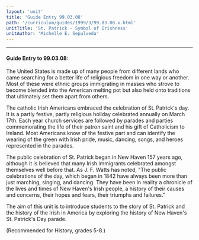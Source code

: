 ```yaml
---
layout: 'unit'
title: 'Guide Entry 99.03.08'
path: '/curriculum/guides/1999/3/99.03.08.x.html'
unitTitle: 'St. Patrick - Symbol of Irishness'
unitAuthor: 'Michelle E. Sepulveda'
---
```


<body>
<hr/>
 <h4>
  Guide Entry to 99.03.08:
 </h4>
 The United States is made up of many people from different lands who came searching for a better life of religious freedom in one way or another.  Most of these were ethnic groups immigrating in masses who strove to become blended into the American melting pot but also held onto traditions that ultimately set them apart from others.
<p>
  The catholic Irish Americans embraced the celebration of St. Patrick's day.  It is a partly festive, partly religious holiday celebrated annually on March 17th.  Each year church services are followed by parades and parties commemorating the life of their patron saint and his gift of Catholicism to Ireland.  Most Americans know of the festive part and can identify the wearing of the green with Irish pride, music, dancing, songs, and heroes represented in the parades.
 </p>
<p>
  The public celebration of St. Patrick began in New Haven 157 years ago, although it is believed that many Irish immigrants celebrated amongst themselves well before that.  As J. F. Watts has noted, "The public celebrations of the day, which began in 1842 have always been more than just marching, singing, and dancing. They have been in reality a chronicle of the lives and times of New Haven's Irish people, a history of their causes and concerns, their hopes and fears, their triumphs and failures."
 </p>
 <p>
  The aim of this unit is to introduce students to the story of St. Patrick and the history of the Irish in America by exploring the history of New Haven's St. Patrick's Day parade.
 </p>
<p>
  (Recommended for History, grades 5-8.)
 </p>

</body>
